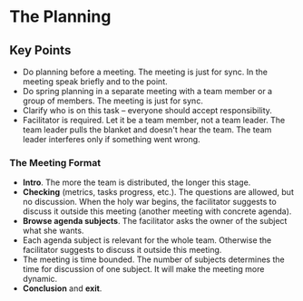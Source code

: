 # The Planning

## Key Points

* Do planning before a meeting. The meeting is just for sync. In the meeting speak briefly and to the point.
* Do spring planning in a separate meeting with a team member or a group of members. The meeting is just for sync.
* Clarify who is on this task – everyone should accept responsibility.
* Facilitator is required. Let it be a team member, not a team leader. The team leader pulls the blanket and doesn't hear the team. The team leader interferes only if something went wrong.

### The Meeting Format

* **Intro**. The more the team is distributed, the longer this stage.
* **Checking** \(metrics, tasks progress, etc.\). The questions are allowed, but no discussion. When the holy war begins, the facilitator suggests to discuss it outside this meeting \(another meeting with concrete agenda\).
* **Browse agenda subjects**. The facilitator asks the owner of the subject what she wants.
* Each agenda subject is relevant for the whole team. Otherwise the facilitator suggests to discuss it outside this meeting.
* The meeting is time bounded. The number of subjects determines the time for discussion of one subject. It will make the meeting more dynamic.
* **Conclusion** and **exit**.

